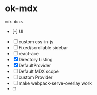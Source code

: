 
# ok-mdx

```sh
mdx docs
```

- [-] UI
- [ ] custom css-in-js
- [ ] Fixed/scrollable sidebar
- [ ] react-ace
- [x] Directory Listing
- [x] DefaultProvider
- [ ] Default MDX scope
- [ ] custom Provider
- [ ] make webpack-serve-overlay work
- [ ]
